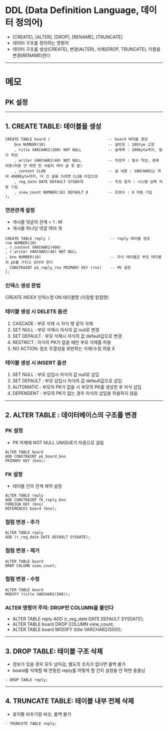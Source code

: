# DDL (Data Definition Language, 데이터 정의어)
- [CREATE], [ALTER], [DROP], [RENAME], [TRUNCATE]
- 데이터 구조를 정의하는 명령어
- 데이터 구조를 생성(CREATE), 변경(ALTER), 삭제(DROP, TRUNCATE), 이름을 변경(RENAME)한다
-----------------------------------------------------------------
# 메모
## PK 설정


------------------------------------------------------------------
## 1. CREATE TABLE: 테이블을 생성
``` CREATE TABLE 테이블명 (컬럼명 제약조건 나열);
CREATE TABLE board (                          -- board 테이블 생성
    bno NUMBER(10)                            -- 글번호 : 10btye 고정
    , title VARCHAR2(200) NOT NULL            -- 글제목 : 200byte까지, 필수 작성
    , writer VARCHAR2(40) NOT NULL            -- 작성자 : 필수 작성, 중복 허용(허용 안 하면 한 사람이 여러 글 못 씀)
    , content CLOB                            -- 글 내용 : VARCHAR2는 최대 4000byte까지, 더 긴 글을 쓰려면 CLOB 타입으로
    , reg_date DATE DEFAULT SYSDATE           -- 작성 일자 : 시스템 날짜 자동 기입
    , view_count NUMBER(10) DEFAULT 0         -- 조회수 : 0 자동 기입
);
```
### 연관관계 설정
- 게시물 댓글의 관계 = 1 : M
- 게시물 하나당 댓글 여러 개
```
CREATE TABLE reply (                           -- reply 테이블 생성
rno NUMBER(10)
, r_content VARCHAR2(400)
, r_writer VARCHAR2(40) NOT NULL
, bno NUMBER(10)                               -- 자식 테이블은 부모 테이블의 pk를 가지고 있어야 한다
, CONSTRAINT pk_reply_rno PRIMARY KEY (rno)    -- PK 설정
);
```

### 인덱스 생성 문법
CREATE INDEX 인덱스명 ON 테이블명  (지정할 칼럼명)

### 테이블 생성 시 DELETE 옵션
1. CASCADE : 부모 삭제 시 자식 행 같이 삭제
2. SET NULL : 부모 삭제시 자식의 값 null로 변경
3. SET DEFAULT : 부모 삭제시 자식의 값 default값으로 변경
4. RESTRICT : 자식의 PK가 없을 때만 부모 삭제를 허용
5. NO ACTION: 참조 무결성을 위반하는 삭제/수정 허용 X

### 테이블 생성 시 INSERT 옵션
1. SET NULL : 부모 삽입시 자식의 값 null로 삽입
2. SET DEFAULT : 부모 삽입시 자식의 값 default값으로 삽입
3. AUTOMATIC : 부모의 PK가 없을 시 부모의 PK를 생성한 후 자식 삽입
4. DEPENDENT : 부모의 PK가 없는 경우 자식의 삽입을 허용하지 않음

------------------------------------------------------------------

## 2. ALTER TABLE : 데이터베이스의 구조를 변경
### PK 설정
- PK 자체에 NOT NULL UNIQUE가 자동으로 걸림
``` 외우기
ALTER TABLE board
ADD CONSTRAINT pk_board_bno
PRIMARY KEY (bno);
```
### FK 설정
- 테이블 간의 관계 제약 설정
```
ALTER TABLE reply
ADD CONSTRAINT fk_reply_bno
FOREIGN KEY (bno)
REFERENCES board (bno);
```
### 컬럼 변경 - 추가
```
ALTER TABLE reply
ADD (r_reg_date DATE DEFAULT SYSDATE);
```
### 컬럼 변경 - 제거
```
ALTER TABLE board
DROP COLUMN view_count;
```
### 컬럼 변경 - 수정
```
ALTER TABLE board
MODIFY (title VARCHAR2(500));
```
### ALTER 명령어 주의: DROP만 COLUMN을 붙인다
- ALTER TABLE reply  ADD (r_reg_date DATE DEFAULT SYSDATE);
- ALTER TABLE board DROP COLUMN view_count;
- ALTER TABLE board MODIFY (title VARCHAR2(500));

------------------------------------------------------------------

## 3. DROP TABLE: 테이블 구조 삭제
- 정보가 있을 경우 모두 날아감, 별도의 조치가 없다면 롤백 불가
- board를 삭제할 때 연동된 reply를 어떻게 할 건지 설정을 안 하면 충돌남
```
- DROP TABLE reply;
```

------------------------------------------------------------------
## 4. TRUNCATE TABLE: 테이블 내부 전체 삭제
- 휴지통 비우기랑 비슷, 롤백 불가
```
- TRUNCATE TABLE reply;
```





